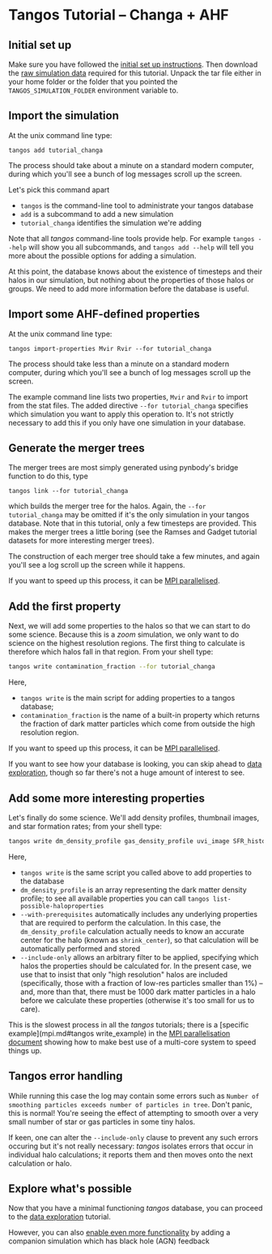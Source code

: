 Tangos Tutorial – Changa + AHF
==============================

Initial set up
--------------

Make sure you have followed the [initial set up instructions](index.md). Then download the
[raw simulation data](http://star.ucl.ac.uk/~app/tangos/tutorial_changa.tar.gz) required for this tutorial.
Unpack the tar file either in your home folder or the folder that you pointed the `TANGOS_SIMULATION_FOLDER` environment
variable to.

Import the simulation
---------------------

At the unix command line type:

```
tangos add tutorial_changa
```

The process should take about a minute on a standard modern computer, during which you'll see a bunch of log messages 
scroll up the screen.
 
 Let's pick this command apart
 
  * `tangos` is the command-line tool to administrate your tangos database
  * `add` is a subcommand to add a new simulation
  * `tutorial_changa` identifies the simulation we're adding
 
Note that all _tangos_ command-line tools provide help. For example `tangos --help` will show you all subcommands, and `tangos add --help` will tell you more about the possible options for adding a simulation.
  
At this point, the database knows about the existence of timesteps and their halos in our simulation, but nothing about the properties of those halos or groups. We need to add more information before the database is useful.


Import some AHF-defined properties
----------------------------------

At the unix command line type:

```
tangos import-properties Mvir Rvir --for tutorial_changa
```

The process should take less than a minute on a standard modern computer, during which you'll see a bunch of log messages scroll up the screen.

The example command line lists two properties, `Mvir` and `Rvir` to import from the stat files. The added directive 
`--for tutorial_changa` specifies which simulation you want to apply this operation to. It's not strictly
necessary to add this if you only have one simulation in your database.

Generate the merger trees
-------------------------

The merger trees are most simply generated using pynbody's bridge function to do this, type

```
tangos link --for tutorial_changa
```

which builds the merger tree for the halos. Again, the `--for tutorial_changa` may be omitted if it's the
only simulation in your tangos database. Note that in this tutorial, only a few timesteps are provided. This makes the merger
trees a little boring (see the Ramses and Gadget tutorial datasets for more interesting merger trees).

The construction of each merger tree should take a few minutes,  and again you'll see a log scroll up the screen while it happens.

If you want to speed up this process, it can be [MPI parallelised](mpi.md).

Add the first property
----------------------
 
Next, we will add some properties to the halos so that we can start to do some science. Because this is a _zoom_ simulation,
we only want to do science on the highest resolution regions. The first thing to calculate is therefore which halos fall
in that region. From your shell type:
```bash
tangos write contamination_fraction --for tutorial_changa
```

Here,
 * `tangos write` is the main script for adding properties to a tangos database;
 * `contamination_fraction` is the name of a built-in property which returns the fraction of dark matter particles
   which come from outside the high resolution region.
   
If you want to speed up this process, it can be [MPI parallelised](mpi.md).

If you want to see how your database is looking, you can skip ahead to [data exploration](#explore-whats-possible), 
though so far there's not a huge amount of interest to see. 

Add some more interesting properties
------------------------------------

Let's finally do some science. We'll add density profiles, thumbnail images, and star formation rates; 
from your shell type:
 
```bash
tangos write dm_density_profile gas_density_profile uvi_image SFR_histogram --with-prerequisites --include-only="contamination_fraction<0.01" --include-only="NDM()>1000" --for tutorial_changa  
```

Here,
 * `tangos write` is the same script you called above to add properties to the database
 * `dm_density_profile` is an array representing the dark matter density profile; to see all available properties
   you can call `tangos list-possible-haloproperties`
 * `--with-prerequisites` automatically includes  any underlying properties that are required to perform the calculation. In this case,
   the `dm_density_profile` calculation actually needs to know an accurate center for the halo (known as `shrink_center`),
   so that calculation will be automatically performed and stored
 * `--include-only` allows an arbitrary filter to be applied, specifying which halos the properties should be calculated
   for. In the present case, we use that to insist that only "high resolution" halos are included (specifically, those
   with a fraction of low-res particles smaller than 1%) – and, more than that, there must be 1000 dark matter particles
   in a halo before we calculate these properties (otherwise it's too small for us to care). 
   
   
This is the slowest process in all the _tangos_ tutorials; there is a 
[specific example](mpi.md#tangos write_example) in the [MPI parallelisation document](mpi.md) showing how to make
best use of a multi-core system to speed things up.
   
Tangos error handling
---------------------

While running this case the log may contain some errors such as 
`Number of smoothing particles exceeds number of particles in tree`. Don't panic, this is normal! You're seeing
the effect of attempting to smooth over a very small number of star or gas particles in some tiny halos. 

If keen, one can alter the `--include-only` clause to prevent any such errors occuring but it's not really necessary: 
_tangos_ isolates errors that occur in individual halo calculations; it reports them and then moves onto the next
calculation or halo. 


Explore what's possible
-----------------------

Now that you have a minimal functioning _tangos_ database, you can proceed to the [data exploration](data_exploration.md) 
tutorial. 

However, you can also [enable even more functionality](black_holes_and_crossmatching.md) by  adding a companion simulation 
which has black hole (AGN) feedback 